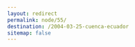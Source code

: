 ```yaml
---
layout: redirect
permalink: node/55/
destination: /2004-03-25-cuenca-ecuador
sitemap: false
---
```

